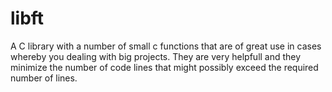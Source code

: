 # libft
A C library with a number of small c functions that are of great use in cases whereby you dealing with big projects.
They are very helpfull and they minimize the number of code lines that might possibly exceed the required number of lines. 

